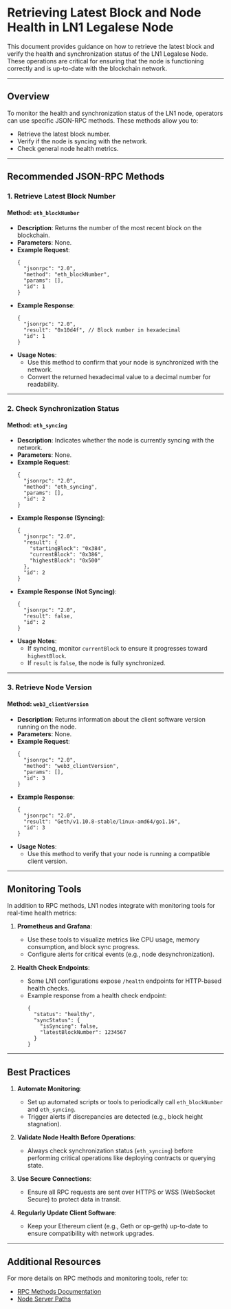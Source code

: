 # Retrieving Latest Block and Node Health in LN1 Legalese Node

This document provides guidance on how to retrieve the latest block and verify the health and synchronization status of the LN1 Legalese Node. These operations are critical for ensuring that the node is functioning correctly and is up-to-date with the blockchain network.

---

## **Overview**

To monitor the health and synchronization status of the LN1 node, operators can use specific JSON-RPC methods. These methods allow you to:
- Retrieve the latest block number.
- Verify if the node is syncing with the network.
- Check general node health metrics.

---

## **Recommended JSON-RPC Methods**

### 1. **Retrieve Latest Block Number**
#### Method: `eth_blockNumber`
- **Description**: Returns the number of the most recent block on the blockchain.
- **Parameters**: None.
- **Example Request**:
  ```
  {
    "jsonrpc": "2.0",
    "method": "eth_blockNumber",
    "params": [],
    "id": 1
  }
  ```
- **Example Response**:
  ```
  {
    "jsonrpc": "2.0",
    "result": "0x10d4f", // Block number in hexadecimal
    "id": 1
  }
  ```
- **Usage Notes**:
  - Use this method to confirm that your node is synchronized with the network.
  - Convert the returned hexadecimal value to a decimal number for readability.

---

### 2. **Check Synchronization Status**
#### Method: `eth_syncing`
- **Description**: Indicates whether the node is currently syncing with the network.
- **Parameters**: None.
- **Example Request**:
  ```
  {
    "jsonrpc": "2.0",
    "method": "eth_syncing",
    "params": [],
    "id": 2
  }
  ```
- **Example Response (Syncing)**:
  ```
  {
    "jsonrpc": "2.0",
    "result": {
      "startingBlock": "0x384",
      "currentBlock": "0x386",
      "highestBlock": "0x500"
    },
    "id": 2
  }
  ```
- **Example Response (Not Syncing)**:
  ```
  {
    "jsonrpc": "2.0",
    "result": false,
    "id": 2
  }
  ```
- **Usage Notes**:
  - If syncing, monitor `currentBlock` to ensure it progresses toward `highestBlock`.
  - If `result` is `false`, the node is fully synchronized.

---

### 3. **Retrieve Node Version**
#### Method: `web3_clientVersion`
- **Description**: Returns information about the client software version running on the node.
- **Parameters**: None.
- **Example Request**:
  ```
  {
    "jsonrpc": "2.0",
    "method": "web3_clientVersion",
    "params": [],
    "id": 3
  }
  ```
- **Example Response**:
  ```
  {
    "jsonrpc": "2.0",
    "result": "Geth/v1.10.8-stable/linux-amd64/go1.16",
    "id": 3
  }
  ```
- **Usage Notes**:
  - Use this method to verify that your node is running a compatible client version.

---

## **Monitoring Tools**

In addition to RPC methods, LN1 nodes integrate with monitoring tools for real-time health metrics:
1. **Prometheus and Grafana**:
   - Use these tools to visualize metrics like CPU usage, memory consumption, and block sync progress.
   - Configure alerts for critical events (e.g., node desynchronization).

2. **Health Check Endpoints**:
   - Some LN1 configurations expose `/health` endpoints for HTTP-based health checks.
   - Example response from a health check endpoint:
     ```
     {
       "status": "healthy",
       "syncStatus": {
         "isSyncing": false,
         "latestBlockNumber": 1234567
       }
     }
     ```

---

## **Best Practices**

1. **Automate Monitoring**:
   - Set up automated scripts or tools to periodically call `eth_blockNumber` and `eth_syncing`.
   - Trigger alerts if discrepancies are detected (e.g., block height stagnation).

2. **Validate Node Health Before Operations**:
   - Always check synchronization status (`eth_syncing`) before performing critical operations like deploying contracts or querying state.

3. **Use Secure Connections**:
   - Ensure all RPC requests are sent over HTTPS or WSS (WebSocket Secure) to protect data in transit.

4. **Regularly Update Client Software**:
   - Keep your Ethereum client (e.g., Geth or op-geth) up-to-date to ensure compatibility with network upgrades.

---

## Additional Resources

For more details on RPC methods and monitoring tools, refer to:
- [RPC Methods Documentation](./rpc_methods.md)
- [Node Server Paths](./node_server_paths.md)
